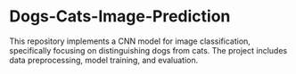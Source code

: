 # Dogs-Cats-Image-Prediction
This repository implements a CNN model for image classification, specifically focusing on distinguishing dogs from cats. The project includes data preprocessing, model training, and evaluation.
